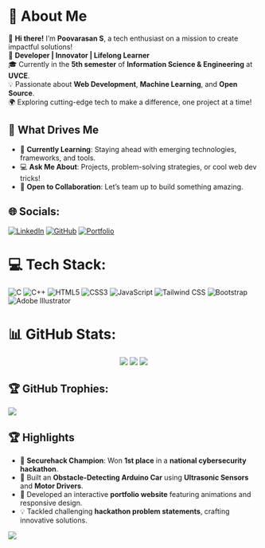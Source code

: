 # 💫 About Me  
👋 **Hi there!** I’m **Poovarasan S**, a tech enthusiast on a mission to create impactful solutions!  
🚀 **Developer | Innovator | Lifelong Learner**  
🎓 Currently in the **5th semester** of **Information Science & Engineering** at **UVCE**.  
💡 Passionate about **Web Development**, **Machine Learning**, and **Open Source**.  
🌍 Exploring cutting-edge tech to make a difference, one project at a time!  


## 🚀 What Drives Me  
- 🌱 **Currently Learning**: Staying ahead with emerging technologies, frameworks, and tools.  
- 💻 **Ask Me About**: Projects, problem-solving strategies, or cool web dev tricks!  
- 🤝 **Open to Collaboration**: Let’s team up to build something amazing.  


## 🌐 Socials:
[![LinkedIn](https://img.shields.io/badge/LinkedIn-%230077B5.svg?logo=linkedin&logoColor=white)](https://www.linkedin.com/in/poovarasansivakumar2003/) 
[![GitHub](https://img.shields.io/badge/GitHub-%23121011.svg?logo=github&logoColor=white)](https://github.com/poovarasansivakumar2003) 
[![Portfolio](https://img.shields.io/badge/Portfolio-%23000000.svg?logo=firefox&logoColor=#FF7139)](https://poovarasansivakumar2003.github.io/Portfolio)


# 💻 Tech Stack:
![C](https://img.shields.io/badge/c-%2300599C.svg?style=for-the-badge&logo=c&logoColor=white) 
![C++](https://img.shields.io/badge/c++-%2300599C.svg?style=for-the-badge&logo=c%2B%2B&logoColor=white) 
![HTML5](https://img.shields.io/badge/html5-%23E34F26.svg?style=for-the-badge&logo=html5&logoColor=white) 
![CSS3](https://img.shields.io/badge/css3-%231572B6.svg?style=for-the-badge&logo=css3&logoColor=white) 
![JavaScript](https://img.shields.io/badge/javascript-%23323330.svg?style=for-the-badge&logo=javascript&logoColor=%23F7DF1E) 
![Tailwind CSS](https://img.shields.io/badge/TailwindCSS-%2338B2AC.svg?style=for-the-badge&logo=tailwind-css&logoColor=white)
![Bootstrap](https://img.shields.io/badge/bootstrap-%238511FA.svg?style=for-the-badge&logo=bootstrap&logoColor=white)
![Adobe Illustrator](https://img.shields.io/badge/adobe%20illustrator-%23FF9A00.svg?style=for-the-badge&logo=adobe%20illustrator&logoColor=white) 


# 📊 GitHub Stats:
<div align="center">
  <img src="https://github-readme-stats.vercel.app/api?username=poovarasansivakumar2003&theme=radical&hide_border=false&include_all_commits=true&count_private=true"/>
  <img src="https://github-readme-streak-stats.herokuapp.com/?user=poovarasansivakumar2003&theme=radical&hide_border=false"/>
  <img src="https://github-readme-stats.vercel.app/api/top-langs/?username=poovarasansivakumar2003&theme=radical&hide_border=false&include_all_commits=true&count_private=true&layout=compact"/>
</div>


## 🏆 GitHub Trophies:
![](https://github-profile-trophy.vercel.app/?username=poovarasansivakumar2003&theme=radical&no-frame=false&no-bg=true&margin-w=4)


## 🏆 Highlights  
- 🥇 **Securehack Champion**: Won **1st place** in a **national cybersecurity hackathon**.  
- 🤖 Built an **Obstacle-Detecting Arduino Car** using **Ultrasonic Sensors** and **Motor Drivers**.  
- 🌟 Developed an interactive **portfolio website** featuring animations and responsive design.  
- 💡 Tackled challenging **hackathon problem statements**, crafting innovative solutions.  


[![](https://visitcount.itsvg.in/api?id=poovarasansivakumar2003&icon=0&color=6)](https://visitcount.itsvg.in)

